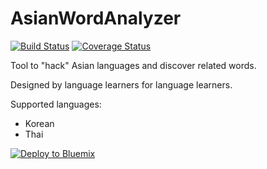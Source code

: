 # AsianWordAnalyzer 
[![Build Status](https://travis-ci.org/jbfiot/AsianWordAnalyzer.svg?branch=master)](https://travis-ci.org/jbfiot/AsianWordAnalyzer) 
[![Coverage Status](https://coveralls.io/repos/github/jbfiot/AsianWordAnalyzer/badge.svg?branch=master)](https://coveralls.io/github/jbfiot/AsianWordAnalyzer?branch=master)

Tool to "hack" Asian languages and discover related words. 

Designed by language learners for language learners.

Supported languages: 
* Korean
* Thai

[![Deploy to Bluemix](https://bluemix.net/deploy/button.png)](https://bluemix.net/deploy?repository=https://github.com/jbfiot/AsianWordAnalyzer.git)
